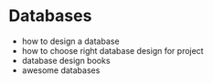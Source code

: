 # Databases
- how to design a database
- how to choose right database design for project
- database design books 
- awesome databases

